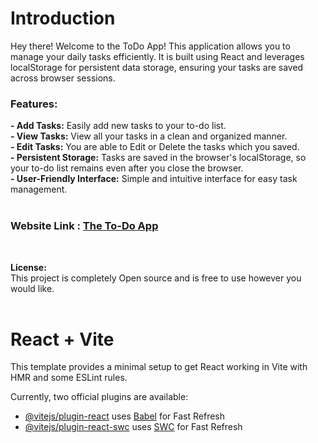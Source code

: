 # Introduction

Hey there!
Welcome to the ToDo App! This application allows you to manage your daily tasks efficiently. It is built using React and leverages localStorage for persistent data storage, ensuring your tasks are saved across browser sessions.

<h3>Features:</h3>
<b>- Add Tasks:</b> Easily add new tasks to your to-do list.<br>
<b>- View Tasks:</b> View all your tasks in a clean and organized manner.<br>
<b>- Edit Tasks:</b> You are able to Edit or Delete the tasks which you saved. <br>
<b>- Persistent Storage:</b> Tasks are saved in the browser's localStorage, so your to-do list remains even after you close the browser.<br>
<b>- User-Friendly Interface:</b> Simple and intuitive interface for easy task management.<br>
<br>
<h3>Website Link : <a href="https://sanjay-v-nair.github.io/Todo_app/">The To-Do App</a></h3>
<br>

<b>License:</b><br>
This project is completely Open source and is free to use however you would like.<br><br>

# React + Vite

This template provides a minimal setup to get React working in Vite with HMR and some ESLint rules.

Currently, two official plugins are available:

- [@vitejs/plugin-react](https://github.com/vitejs/vite-plugin-react/blob/main/packages/plugin-react/README.md) uses [Babel](https://babeljs.io/) for Fast Refresh
- [@vitejs/plugin-react-swc](https://github.com/vitejs/vite-plugin-react-swc) uses [SWC](https://swc.rs/) for Fast Refresh
